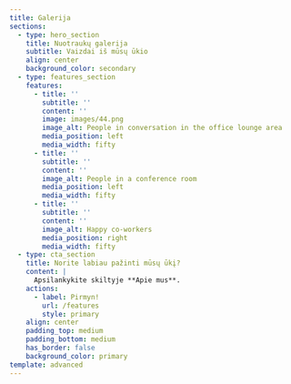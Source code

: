 ```yaml
---
title: Galerija
sections:
  - type: hero_section
    title: Nuotraukų galerija
    subtitle: Vaizdai iš mūsų ūkio
    align: center
    background_color: secondary
  - type: features_section
    features:
      - title: ''
        subtitle: ''
        content: ''
        image: images/44.png
        image_alt: People in conversation in the office lounge area
        media_position: left
        media_width: fifty
      - title: ''
        subtitle: ''
        content: ''
        image_alt: People in a conference room
        media_position: left
        media_width: fifty
      - title: ''
        subtitle: ''
        content: ''
        image_alt: Happy co-workers
        media_position: right
        media_width: fifty
  - type: cta_section
    title: Norite labiau pažinti mūsų ūkį?
    content: |
      Apsilankykite skiltyje **Apie mus**.
    actions:
      - label: Pirmyn!
        url: /features
        style: primary
    align: center
    padding_top: medium
    padding_bottom: medium
    has_border: false
    background_color: primary
template: advanced
---
```

